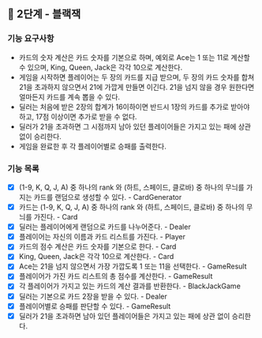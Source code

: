 ## 🚀 2단계 - 블랙잭

### 기능 요구사항

- 카드의 숫자 계산은 카드 숫자를 기본으로 하며, 예외로 Ace는 1 또는 11로 계산할 수 있으며, King, Queen, Jack은 각각 10으로 계산한다.
- 게임을 시작하면 플레이어는 두 장의 카드를 지급 받으며, 두 장의 카드 숫자를 합쳐 21을 초과하지 않으면서 21에 가깝게 만들면 이긴다. 21을 넘지 않을 경우 원한다면 얼마든지 카드를 계속 뽑을 수 있다.
- 딜러는 처음에 받은 2장의 합계가 16이하이면 반드시 1장의 카드를 추가로 받아야 하고, 17점 이상이면 추가로 받을 수 없다.
- 딜러가 21을 초과하면 그 시점까지 남아 있던 플레이어들은 가지고 있는 패에 상관 없이 승리한다.
- 게임을 완료한 후 각 플레이어별로 승패를 출력한다.
### 기능 목록

- [x] (1-9, K, Q, J, A) 중 하나의 rank 와 (하트, 스페이드, 클로바) 중 하나의 무늬를 가지는 카드를 랜덤으로 생성할 수 있다. - CardGenerator
- [x] 카드는 (1-9, K, Q, J, A) 중 하나의 rank 와 (하트, 스페이드, 클로바) 중 하나의 무늬를 가진다. - Card
- [x] 딜러는 플레이어에게 랜덤으로 카드를 나누어준다. - Dealer
- [x] 플레이어는 자신의 이름과 카드 리스트를 가진다. - Player
- [x] 카드의 점수 계산은 카드 숫자를 기본으로 한다. - Card
- [x] King, Queen, Jack은 각각 10으로 계산한다. - Card
- [x] Ace는 21을 넘지 않으면서 가장 가깝도록 1 또는 11을 선택한다. - GameResult
- [x] 플레이어가 가진 카드 리스트의 총 점수를 계산한다. - GameResult
- [x] 각 플레이어가 가지고 있는 카드의 계산 결과를 반환한다. - BlackJackGame
- [x] 딜러는 기본으로 카드 2장을 받을 수 있다. - Dealer
- [x] 플레이어별로 승패를 판단할 수 있다. - GameResult
- [x] 딜러가 21을 초과하면 남아 있던 플레이어들은 가지고 있는 패에 상관 없이 승리한다.